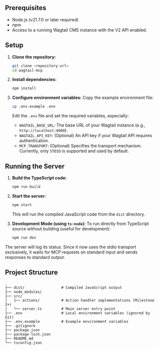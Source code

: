 

## Prerequisites

*   Node.js (v21.7.0 or later required)
*   npm
*   Access to a running Wagtail CMS instance with the V2 API enabled.


## Setup

1.  **Clone the repository:**
    ```bash
    git clone <repository-url>
    cd wagtail-mcp
    ```

2.  **Install dependencies:**
    ```bash
    npm install
    ```

3.  **Configure environment variables:**
    Copy the example environment file:
    ```bash
    cp .env.example .env
    ```
    Edit the `.env` file and set the required variables, especially:
    *   `WAGTAIL_BASE_URL`: The base URL of your Wagtail instance (e.g., `http://localhost:8000`).
    *   `WAGTAIL_API_KEY`: (Optional) An API key if your Wagtail API requires authentication.
    *   `MCP_TRANSPORT`: (Optional) Specifies the transport mechanism. Currently, only `STDIO` is supported and used by default.

## Running the Server

1.  **Build the TypeScript code:**
    ```bash
    npm run build
    ```

2.  **Start the server:**
    ```bash
    npm start
    ```
    This will run the compiled JavaScript code from the `dist` directory.

3.  **Development Mode (using `ts-node`):**
    To run directly from TypeScript source without building (useful for development):
    ```bash
    npm run dev
    ```

The server will log its status. Since it now uses the stdio transport exclusively, it waits for MCP requests on standard input and sends responses to standard output.



## Project Structure

```
.
├── dist/                 # Compiled JavaScript output
├── node_modules/
├── src/
│   ├── actions/          # Action handler implementations (Milestone 2+)
│   └── server.ts         # Main server entry point
├── .env                  # Local environment variables (ignored by Git)
├── .env.example          # Example environment variables
├── .gitignore
├── package.json
├── package-lock.json
├── README.md
└── tsconfig.json
```
